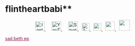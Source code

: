 # flintheartbabi**
<p align="center">
  <a href="https://instagram.com/flintheartbabi" target="_blank">
    <img src="https://cdn.jsdelivr.net/gh/simple-icons/simple-icons/icons/instagram.svg" alt="Instagram" width="30" style="filter: invert(0%);">
  </a>
  <a href="https://www.youtube.com/channel/UC32-E-ktcmeznsHU01vlvRQ" target="_blank">
    <img src="https://cdn.jsdelivr.net/gh/simple-icons/simple-icons/icons/youtube.svg" alt="YouTube" width="30" style="filter: invert(0%); margin-left: 20px;">
  </a>
  <a href="https://soundcloud.com/flintheartbabi" target="_blank">
    <img src="https://cdn.jsdelivr.net/gh/simple-icons/simple-icons/icons/soundcloud.svg" alt="SoundCloud" width="30" style="filter: invert(0%); margin-left: 20px;">
  </a>
  <a href="https://x.com/flintheartbabi" target="_blank">
    <img src="https://cdn4.iconfinder.com/data/icons/social-media-black-white-2/1227/X-1024.png" alt="SoundCloud" width="25" style="filter: invert(0%); margin-left: 10px;">
  </a>
  <a href="https://tiktok.com/@flintheartbabi" target="_blank">
    <img src="https://cdn0.iconfinder.com/data/icons/font-awesome-brands-vol-2/512/tiktok-1024.png" width="25" style="filter: invert(0%); margin-left: 10px;">
  </a>
  <a href="https://open.spotify.com/artist/41lYDatZhKrmGjGwmp00Fw?si=RBiJCBH1SlqgARHQDnOfsw" target="_blank">
    <img src="https://cdn2.iconfinder.com/data/icons/social-media-2421/512/Spotify-1024.png" width="30" style="filter: invert(0%); margin-left: 10px;">
  </a>
  <a href="https://music.apple.com/us/artist/flintheartbabi/1616993623" target="_blank">
    <img src="https://cdn3.iconfinder.com/data/icons/picons-social/57/16-apple-1024.png" width="35" style="filter: invert(0%); margin-left: 10px;">
</p>
<a href="https://www.youtube.com/watch?v=hPjaxXfIJik" target="_blank" style="color: #8a134d;">sad beth ep</a>
